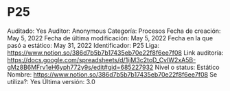 # P25

Auditado: Yes
Auditor: Anonymous
Categoría: Procesos
Fecha de creación: May 5, 2022
Fecha de última modificación: May 5, 2022
Fecha en la que pasó a estático: May 31, 2022
Identificador: P25
Liga: https://www.notion.so/386d7b5b7b17435eb70e22f8f6ee7f08 
Link auditoría: https://docs.google.com/spreadsheets/d/1ijM3c2toD_CvIW2xA5B-gMz8B6MFrv1eH6yph772y9s/edit#gid=685227932
Nivel o status: Estático
Nombre: https://www.notion.so/386d7b5b7b17435eb70e22f8f6ee7f08 
Se utiliza?: Yes
Última versión: 3.0